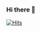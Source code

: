 ### Hi there 👋

[![Hits](https://hits.seeyoufarm.com/api/count/incr/badge.svg?url=https%3A%2F%2Fgithub.com%2FBokyungKim08&count_bg=%23EFC1DE&title_bg=%237BAEF3&icon=&icon_color=%23F3BCDE&title=hits&edge_flat=false)](https://hits.seeyoufarm.com)
